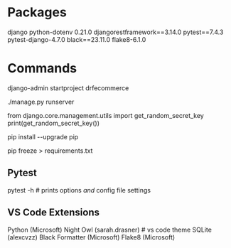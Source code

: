 # Packages

django
python-dotenv 0.21.0
djangorestframework==3.14.0
pytest==7.4.3
pytest-django-4.7.0
black==23.11.0
flake8-6.1.0

# Commands

django-admin startproject drfecommerce

./manage.py runserver

from django.core.management.utils import get_random_secret_key
print(get_random_secret_key())

pip install --upgrade pip

pip freeze > requirements.txt


## Pytest

pytest -h # prints options _and_ config file settings

## VS Code Extensions

Python (Microsoft)
Night Owl (sarah.drasner) # vs code theme
SQLite (alexcvzz)
Black Formatter (Microsoft)
Flake8 (Microsoft)
